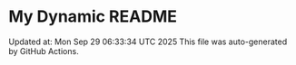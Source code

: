 # My Dynamic README
Updated at: Mon Sep 29 06:33:34 UTC 2025
This file was auto-generated by GitHub Actions.
